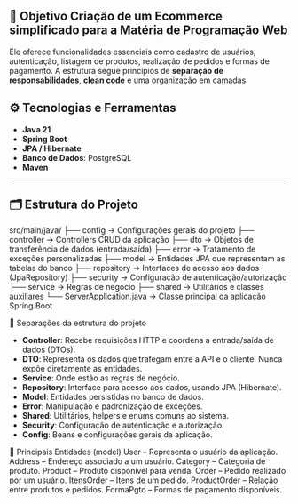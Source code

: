 📌 Objetivo
Criação de um Ecommerce simplificado para a Matéria de Programação Web
---
Ele oferece funcionalidades essenciais como cadastro de usuários, autenticação, listagem de produtos, realização de pedidos e formas de pagamento.
A estrutura segue princípios de **separação de responsabilidades**, **clean code** e uma organização em camadas.

## ⚙️ Tecnologias e Ferramentas
- **Java 21**
- **Spring Boot**
- **JPA / Hibernate**
- **Banco de Dados**: PostgreSQL
- **Maven**

---

## 🗂️ Estrutura do Projeto

src/main/java/
├── config           -> Configurações gerais do projeto
├── controller       -> Controllers CRUD da aplicação
├── dto              -> Objetos de transferência de dados (entrada/saída)
├── error            -> Tratamento de exceções personalizadas
├── model            -> Entidades JPA que representam as tabelas do banco
├── repository       -> Interfaces de acesso aos dados (JpaRepository)
├── security         -> Configuração de autenticação/autorização
├── service          -> Regras de negócio
├── shared           -> Utilitários e classes auxiliares
└── ServerApplication.java -> Classe principal da aplicação Spring Boot

📁 Separações da estrutura do projeto 

- **Controller**: Recebe requisições HTTP e coordena a entrada/saída de dados (DTOs).
- **DTO**: Representa os dados que trafegam entre a API e o cliente. Nunca expõe diretamente as entidades.
- **Service**: Onde estão as regras de negócio.
- **Repository**: Interface para acesso aos dados, usando JPA (Hibernate).
- **Model**: Entidades persistidas no banco de dados.
- **Error**: Manipulação e padronização de exceções.
- **Shared**: Utilitários, helpers e enums comuns ao sistema.
- **Security**: Configuração de autenticação e autorização.
- **Config**: Beans e configurações gerais da aplicação.

🧱 Principais Entidades (model)
User – Representa o usuário da aplicação.
Address – Endereço associado a um usuário.
Category – Categoria de produto.
Product – Produto disponível para venda.
Order – Pedido realizado por um usuário.
ItensOrder – Itens de um pedido.
ProductOrder – Relação entre produtos e pedidos.
FormaPgto – Formas de pagamento disponíveis.
